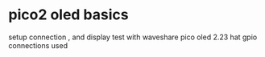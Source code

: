 # pico2 oled basics
setup connection , and display test
with waveshare pico oled 2.23 hat
gpio connections used 


